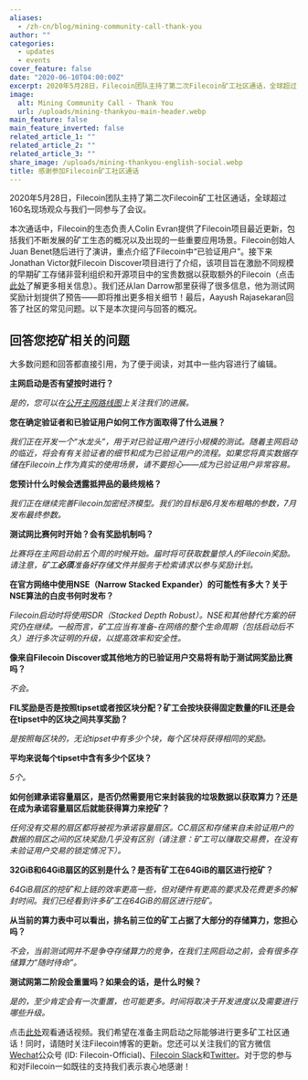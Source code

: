 ```yaml
---
aliases:
  - /zh-cn/blog/mining-community-call-thank-you
author: ""
categories:
  - updates
  - events
cover_feature: false
date: "2020-06-10T04:00:00Z"
excerpt: 2020年5月28日，Filecoin团队主持了第二次Filecoin矿工社区通话，全球超过160名现场观众与我们一同参与了会议。
image:
  alt: Mining Community Call - Thank You
  url: /uploads/mining-thankyou-main-header.webp
main_feature: false
main_feature_inverted: false
related_article_1: ""
related_article_2: ""
related_article_3: ""
share_image: /uploads/mining-thankyou-english-social.webp
title: 感谢参加Filecoin矿工社区通话
---
```


2020年5月28日，Filecoin团队主持了第二次Filecoin矿工社区通话，全球超过160名现场观众与我们一同参与了会议。

本次通话中，Filecoin的生态负责人Colin Evran提供了Filecoin项目最近更新，包括我们不断发展的矿工生态的概况以及出现的一些重要应用场景。Filecoin创始人Juan Benet随后进行了演讲，重点介绍了Filecoin中“已验证用户”。接下来Jonathan Victor就Filecoin Discover项目进行了介绍，该项目旨在激励不同规模的早期矿工存储非营利组织和开源项目中的宝贵数据以获取额外的Filecoin（点击 [此处](https://filecoin.io/blog/intro-filecoin-discover/)了解更多相关信息）。我们还从Ian Darrow那里获得了很多信息，他为测试网奖励计划提供了预告——即将推出更多相关细节！最后，Aayush Rajasekaran回答了社区的常见问题。以下是本次提问与回答的概况。

## 回答您挖矿相关的问题

大多数问题和回答都直接引用，为了便于阅读，对其中一些内容进行了编辑。

**主网启动是否有望按时进行？**

_是的，您可以在_[_公开主网路线图_](https://app.instagantt.com/shared/s/1152992274307505/latest)_上关注我们的进展。_

**您在确定验证者和已验证用户如何工作方面取得了什么进展？**

_我们正在开发一个“水龙头”，用于对已验证用户进行小规模的测试。随着主网启动的临近，将会有有关验证者的细节和成为已验证用户的流程。如果您将真实数据存储在Filecoin上作为真实的使用场景，请不要担心——成为已验证用户非常容易。_

**您预计什么时候会透露抵押品的最终规格？**

_我们正在继续完善Filecoin加密经济模型。我们的目标是6月发布粗略的参数，7月发布最终参数。_

**测试网比赛何时开始？会有奖励机制吗？**

_比赛将在主网启动前五个周的时候开始。届时将可获取数量惊人的Filecoin奖励。请注意，矿工**必须**准备好存储文件并服务于检索请求以参与奖励计划。_

**在官方网络中使用NSE（Narrow Stacked Expander）的可能性有多大？关于NSE算法的白皮书何时发布？**

_Filecoin启动时将使用SDR（Stacked Depth Robust）。NSE和其他替代方案的研究仍在继续。一般而言，矿工应当有准备-在网络的整个生命周期（包括启动后不久）进行多次证明的升级，以提高效率和安全性。_

**像来自Filecoin Discover或其他地方的已验证用户交易将有助于测试网奖励比赛吗？**

_不会。_

**FIL奖励是否是按照tipset或者按区块分配？矿工会按块获得固定数量的FIL还是会在tipset中的区块之间共享奖励？**

_是按照每区块的，无论tipset中有多少个块，每个区块将获得相同的奖励。_

**平均来说每个tipset中含有多少个区块？**

_5个。_

**如何创建承诺容量扇区，是否仍然需要用它来封装我的垃圾数据以获取算力？还是在成为承诺容量扇区后就能获得算力来挖矿？**

_任何没有交易的扇区都将被视为承诺容量扇区。CC扇区和存储来自未验证用户的数据的扇区之间的区块奖励几乎没有区别（请注意：矿工可以赚取交易费，在没有未验证用户交易的锁定情况下）。_

**32GiB和64GiB扇区的区别是什么？是否有矿工在64GiB的扇区进行挖矿？**

_64GiB扇区的挖矿和上链的效率更高一些，但对硬件有更高的要求及花费更多的解封时间。我们已经看到许多矿工在64GiB的扇区进行挖矿。_

**从当前的算力表中可以看出，排名前三位的矿工占据了大部分的存储算力，您担心吗？**

_不会，当前测试网并不是争夺存储算力的竞争，在我们主网启动之前，会有很多存储算力“随时待命”。_

**测试网第二阶段会重置吗？如果会的话，是什么时候？**

_是的，至少肯定会有一次重置，也可能更多。时间将取决于开发进度以及需要进行哪些升级。_

点击[此处](https://youtu.be/q5Vwr0cwQuY)观看通话视频。我们希望在准备主网启动之际能够进行更多矿工社区通话！同时，请随时关注Filecoin博客的更新。您还可以关注我们的官方微信[Wechat](https://www.wechat.com/en/)公众号 (ID: Filecoin-Official)、[Filecoin Slack](https://filecoin.io/slack)和[Twitter](https://twitter.com/Filecoin)。对于您的参与和对Filecoin一如既往的支持我们表示衷心地感谢！

